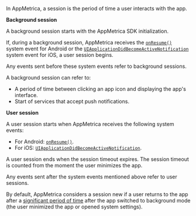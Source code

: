 In AppMetrica, a session is the period of time a user interacts with the app.

**Background session**

A background session starts with the AppMetrica SDK initialization.

If, during a background session, AppMetrica receives the [`onResume()`](https://developer.android.com/guide/components/activities/activity-lifecycle#onresume) system event for Android or the [`UIApplicationDidBecomeActiveNotification`](https://developer.apple.com/documentation/uikit/uiapplicationdidbecomeactivenotification) system event for iOS, a user session begins.

Any events sent before these system events refer to background sessions.

A background session can refer to:

- A period of time between clicking an app icon and displaying the app's interface.
- Start of services that accept push notifications.

**User session**

A user session starts when AppMetrica receives the following system events:

- For Android: [`onResume()`](https://developer.android.com/guide/components/activities/activity-lifecycle#onresume).
- For iOS: [`UIApplicationDidBecomeActiveNotification`](https://developer.apple.com/documentation/uikit/uiapplicationdidbecomeactivenotification).

A user session ends when the session timeout expires. The session timeout is counted from the moment the user minimizes the app.

Any events sent after the system events mentioned above refer to user sessions.

By default, AppMetrica considers a session new if a user returns to the app after a [significant period of time](*timeout-session) after the app switched to background mode (the user minimized the app or opened system settings).
